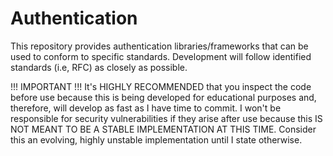# Authentication
This repository provides authentication libraries/frameworks that can be used
to conform to specific standards. Development will follow identified standards
(i.e, RFC) as closely as possible. 

!!! IMPORTANT !!!
It's HIGHLY RECOMMENDED that you inspect the code before use because this is 
being developed for educational purposes and, therefore, will develop as fast
 as I have time to commit. I won't be responsible for security vulnerabilities 
if they arise after use because this IS NOT MEANT TO BE A STABLE IMPLEMENTATION
AT THIS TIME. Consider this an evolving, highly unstable implementation until
I state otherwise.
